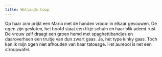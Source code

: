 ```yaml
---
title: Hollands hoop
---
```

Op haar arm prijkt een Maria met de handen vroom in elkaar gevouwen. De ogen zijn gesloten, het hoofd staat een tikje schuin en haar blik ademt rust. De vrouw zelf draagt een groen hemd met spaghettibandjes en daaroverheen een truitje van dun zwart gaas. Ja, het type kinky gaas. Toch kan ik mijn ogen niet afhouden van haar tatoeage. Het aureool is net een stroopwafel.

